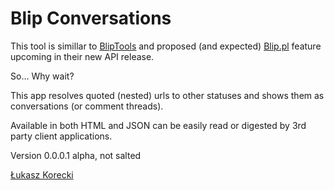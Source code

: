 # Blip Conversations

This tool is simillar to [BlipTools](http://bliptools.appspot.com/thread/22736718/) and proposed (and expected) [Blip.pl](http://blip.pl) feature upcoming in their new API release.

So... Why wait?

This app resolves quoted (nested) urls to other statuses and shows them as conversations (or comment threads).

Available in both HTML and JSON can be easily read or digested by 3rd party client applications.

Version 0.0.0.1 alpha, not salted

[Łukasz Korecki](http://coffeesounds.com)
